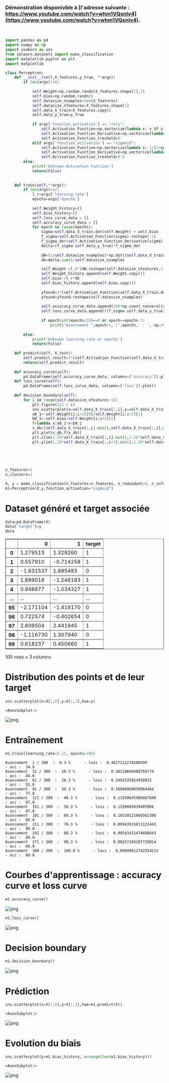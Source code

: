### Démonstration disponivble à [l'adresse suivante : https://www.youtube.com/watch?v=whm1VQsnIv4](https://www.youtube.com/watch?v=whm1VQsnIv4).
<br />





```python
import pandas as pd
import numpy as np
import seaborn as sns
from sklearn.datasets import make_classification
import matplotlib.pyplot as plt
import matplotlib
```


```python
class Perceptron:
    def __init__(self,X_features,y_true, **args):
        if len(args)!=0:
            
            self.Weight=np.random.randn(X_features.shape[1],1)
            self.bias=np.random.randn()            
            self.datasize_nsamples=len(X_features)
            self.datasize_nfeatures=X_features.shape[1]
            self.data_X_train=X_features.copy()
            self.data_y_true=y_true
            
            if args['function_activation'] == "relu":
                self.Activation_Function=np.vectorize(lambda x: x if x>0 else 0,otypes=['float'])
                self.Activation_Function_Derivative=np.vectorize(lambda x: 1 if x>0 else 0,otypes=['float'])
                self.Activation_Function_treshold=0
            elif args['function_activation'] == "sigmoid":
                self.Activation_Function=np.vectorize(lambda x: 1/(1+np.exp(-x)),otypes=['float'])
                self.Activation_Function_Derivative=np.vectorize(lambda x: 1/(1+np.exp(-x)) * (1-1/(1+np.exp(-x))),otypes=['float'])
                self.Activation_Function_treshold=0.5
        else:
            print('Unknown Activation Function')
            return(False)
        
        
    def train(self,**args):
        if len(args)==2:
            l_r=args['learning_rate']
            epochs=args['epochs']
            
            self.Weight_history=[]
            self.bias_history=[]
            self.loss_curve_data = []
            self.accuracy_curve_data = []
            for epoch in range(epochs):
                sigma=self.data_X_train.dot(self.Weight) + self.bias
                f_sigma=self.Activation_Function(sigma).reshape(-1)
                f_sigma_der=self.Activation_Function_Derivative(sigma).reshape(-1)
                delta=(f_sigma-self.data_y_true)*f_sigma_der
                
                dW=(1/self.datasize_nsamples)*np.dot((self.data_X_train).T, delta)
                db=delta.sum()/self.datasize_nsamples

                self.Weight-=l_r*(dW.reshape(self.datasize_nfeatures,1))
                self.Weight_history.append(self.Weight.copy())
                self.bias-=l_r*db
                self.bias_history.append(self.bias.copy())
                
                yfound=1*(self.Activation_Function(self.data_X_train.dot(self.Weight) + self.bias)>self.Activation_Function_treshold)
                yfound=yfound.reshape(self.datasize_nsamples)
                                           
                self.accuracy_curve_data.append(100*np.count_nonzero((yfound==self.data_y_true))/len(self.data_y_true))
                self.loss_curve_data.append(((f_sigma-self.data_y_true)**2).mean())
                
                if epoch%int(epochs/10)==0 or epoch==epochs-1:
                    print("Avancement ",epoch+1,'/',epochs,' : ', np.round(100*(epoch+1)/epochs,1),'%{:>5} - loss : '.format(''),self.loss_curve_data[epoch], '{:>5} - acc : '.format(''),self.accuracy_curve_data[epoch])
        
        else:
            print('Unknown learning_rate or epochs')
            return(False)
        
    def predict(self, X_test):
        self.predict_result=1*(self.Activation_Function(self.data_X_train.dot(self.Weight) + self.bias)>self.Activation_Function_treshold).reshape(self.datasize_nsamples)
        return(self.predict_result)
    
    def accuracy_curve(self):
        pd.DataFrame(self.accuracy_curve_data, columns=['accuracy']).plot()
    def loss_curve(self):
        pd.DataFrame(self.loss_curve_data, columns=['loss']).plot()
        
    def decision_boundary(self):
        for i in range(self.datasize_nfeatures-1):
            plt.figure(121 + i)
            sns.scatterplot(x=self.data_X_train[:,i],y=self.data_X_train[:,i+1], hue=self.data_y_true)
            a0_1=-self.Weight[i:i+2][0]/self.Weight[i:i+2][1]
            b0_1=-self.bias/self.Weight[i:i+2][1]
            f=lambda x:a0_1*x+b0_1
            x_db=[self.data_X_train[:,i].min(),self.data_X_train[:,i].max()]
            plt.plot(x_db,f(x_db))
            plt.xlim(1.20*self.data_X_train[:,i].min(),1.20*self.data_X_train[:,i].max())
            plt.ylim(1.20*self.data_X_train[:,i+1].min(),1.20*self.data_X_train[:,i+1].max())
    
        
        
        
```


```python
n_features=2
n_clusters=2

X, y = make_classification(n_features=n_features, n_redundant=0, n_informative=2)
m1=Perceptron(X,y,function_activation="sigmoid")
```

# Dataset généré et target associée


```python
data=pd.DataFrame(X)
data['target']=y
data
```




<div>
<style scoped>
    .dataframe tbody tr th:only-of-type {
        vertical-align: middle;
    }

    .dataframe tbody tr th {
        vertical-align: top;
    }

    .dataframe thead th {
        text-align: right;
    }
</style>
<table border="1" class="dataframe">
  <thead>
    <tr style="text-align: right;">
      <th></th>
      <th>0</th>
      <th>1</th>
      <th>target</th>
    </tr>
  </thead>
  <tbody>
    <tr>
      <th>0</th>
      <td>1.279513</td>
      <td>1.329260</td>
      <td>1</td>
    </tr>
    <tr>
      <th>1</th>
      <td>0.557910</td>
      <td>-0.714258</td>
      <td>1</td>
    </tr>
    <tr>
      <th>2</th>
      <td>-1.631537</td>
      <td>1.895483</td>
      <td>0</td>
    </tr>
    <tr>
      <th>3</th>
      <td>1.889016</td>
      <td>-1.248183</td>
      <td>1</td>
    </tr>
    <tr>
      <th>4</th>
      <td>0.948877</td>
      <td>-1.034327</td>
      <td>1</td>
    </tr>
    <tr>
      <th>...</th>
      <td>...</td>
      <td>...</td>
      <td>...</td>
    </tr>
    <tr>
      <th>95</th>
      <td>-2.171104</td>
      <td>-1.418170</td>
      <td>0</td>
    </tr>
    <tr>
      <th>96</th>
      <td>0.722574</td>
      <td>-0.402654</td>
      <td>0</td>
    </tr>
    <tr>
      <th>97</th>
      <td>2.609504</td>
      <td>2.441945</td>
      <td>1</td>
    </tr>
    <tr>
      <th>98</th>
      <td>-1.116730</td>
      <td>1.307940</td>
      <td>0</td>
    </tr>
    <tr>
      <th>99</th>
      <td>0.618237</td>
      <td>0.450660</td>
      <td>1</td>
    </tr>
  </tbody>
</table>
<p>100 rows × 3 columns</p>
</div>



# Distribution des points et de leur target


```python
sns.scatterplot(x=X[:,0],y=X[:,1],hue=y)
```




    <AxesSubplot:>




    
![png](output_6_1.png)
    


# Entraînement


```python
m1.train(learning_rate=0.15, epochs=300)
```

    Avancement  1 / 300  :  0.3 %      - loss :  0.4617121278180599       - acc :  34.0
    Avancement  31 / 300  :  10.3 %      - loss :  0.36118600408769774       - acc :  44.0
    Avancement  61 / 300  :  20.3 %      - loss :  0.2492535924956032       - acc :  55.0
    Avancement  91 / 300  :  30.3 %      - loss :  0.16960968850964464       - acc :  77.0
    Avancement  121 / 300  :  40.3 %      - loss :  0.13250645906887848       - acc :  87.0
    Avancement  151 / 300  :  50.3 %      - loss :  0.1150085839407066       - acc :  87.0
    Avancement  181 / 300  :  60.3 %      - loss :  0.10539221066562306       - acc :  89.0
    Avancement  211 / 300  :  70.3 %      - loss :  0.09943915611123443       - acc :  89.0
    Avancement  241 / 300  :  80.3 %      - loss :  0.09543421474688643       - acc :  89.0
    Avancement  271 / 300  :  90.3 %      - loss :  0.09257284287729024       - acc :  89.0
    Avancement  300 / 300  :  100.0 %      - loss :  0.09049612742354213       - acc :  89.0
    

# Courbes d'apprentissage : accuracy curve et loss curve


```python
m1.accuracy_curve()
```


    
![png](output_10_0.png)
    



```python
m1.loss_curve()
```


    
![png](output_11_0.png)
    


# Decision boundary


```python
m1.decision_boundary()
```


    
![png](output_13_0.png)
    


# Prédiction


```python
sns.scatterplot(x=X[:,0],y=X[:,1],hue=m1.predict(X))
```




    <AxesSubplot:>




    
![png](output_15_1.png)
    


# Evolution du biais


```python
sns.scatterplot(y=m1.bias_history, x=range(len(m1.bias_history)))
```




    <AxesSubplot:>




    
![png](output_17_1.png)
    


